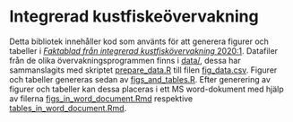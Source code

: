 # Integrerad kustfiskeövervakning

Detta bibliotek innehåller kod som använts för att generera figurer och tabeller i [*Faktablad från integrerad kustfiskövervakning* 2020:1](http://www.slu.se/faktablad-kustfisk). Datafiler från de olika övervakningsprogrammen finns i [data/](https://github.com/NRM-MOC/intfisk/tree/master/data),  dessa har sammanslagits med skriptet [prepare_data.R](https://github.com/NRM-MOC/intfisk/blob/master/prepare_data.R) till filen [fig_data.csv](https://github.com/NRM-MOC/intfisk/blob/master/fig_data.csv). Figurer och tabeller genereras sedan av [figs_and_tables.R](https://github.com/NRM-MOC/intfisk/blob/master/figs_and_tables.R). Efter generering av figurer och tabeller kan dessa placeras i ett MS word-dokument med hjälp av filerna [figs_in_word_document.Rmd](https://github.com/NRM-MOC/intfisk/blob/master/figs_in_word_document.Rmd) respektive [tables_in_word_document.Rmd](https://github.com/NRM-MOC/intfisk/blob/master/tables_in_word_document.Rmd).